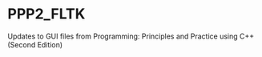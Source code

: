 # PPP2_FLTK
Updates to GUI files from Programming: Principles and Practice using C++ (Second Edition)
